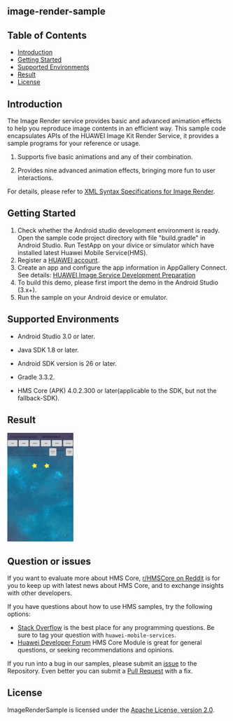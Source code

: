 ## image-render-sample


## Table of Contents

 * [Introduction](#introduction)
 * [Getting Started](#Getting-Started)
 * [Supported Environments](#supported-environments)
 * [Result](#result)
 * [License](#license)

## Introduction
The Image Render service provides basic and advanced animation effects to help you reproduce image contents in an efficient way. This sample code encapsulates APIs of the HUAWEI Image Kit Render Service, it provides a sample programs for your reference or usage.

1. Supports five basic animations and any of their combination.

2. Provides nine advanced animation effects, bringing more fun to user interactions.

For details, please refer to [XML Syntax Specifications for Image Render](https://developer.huawei.com/consumer/en/doc/development/HMSCore-Guides/xml-introduction-0000001050439245).

## Getting Started
1. Check whether the Android studio development environment is ready. Open the sample code project directory with file "build.gradle" in Android Studio. Run TestApp on your divice or simulator which have installed latest Huawei Mobile Service(HMS).
2. Register a [HUAWEI account](https://developer.huawei.com/consumer/en/).
3. Create an app and configure the app information in AppGallery Connect. 
   See details: [HUAWEI Image Service Development Preparation](https://developer.huawei.com/consumer/en/doc/development/HMSCore-Guides/config-agc-0000001050199019)
4. To build this demo, please first import the demo in the Android Studio (3.x+).
5. Run the sample on your Android device or emulator.

## Supported Environments
- Android Studio 3.0 or later. 

- Java SDK 1.8 or later.

- Android SDK version is 26 or later.

- Gradle 3.3.2.

- HMS Core (APK) 4.0.2.300 or later(applicable to the SDK, but not the fallback-SDK).


## Result

   <img src="./ScreenShot.PNG" width = 30% height = 30%>

## Question or issues
If you want to evaluate more about HMS Core, [r/HMSCore on Reddit](https://www.reddit.com/r/HuaweiDevelopers/) is for you to keep up with latest news about HMS Core, and to exchange insights with other developers.

If you have questions about how to use HMS samples, try the following options:
- [Stack Overflow](https://stackoverflow.com/questions/tagged/huawei-mobile-services) is the best place for any programming questions. Be sure to tag your question with 
`huawei-mobile-services`.
- [Huawei Developer Forum](https://forums.developer.huawei.com/forumPortal/en/home?fid=0101187876626530001) HMS Core Module is great for general questions, or seeking recommendations and opinions.

If you run into a bug in our samples, please submit an [issue](https://github.com/HMS-Core/hms-image-render/issues) to the Repository. Even better you can submit a [Pull Request](https://github.com/HMS-Core/hms-image-render/pulls) with a fix.

##  License

ImageRenderSample is licensed under the [Apache License, version 2.0](http://www.apache.org/licenses/LICENSE-2.0).

